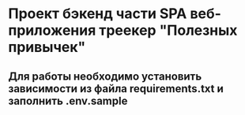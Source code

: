 # Проект бэкенд части SPA веб-приложения треекер "Полезных привычек"
## Для работы необходимо установить зависимости из файла requirements.txt и заполнить .env.sample 
